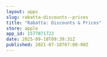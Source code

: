 ```yaml
---
layout: apps
slug: rabatta-discounts--prices
title: "Rabatta: Discounts & Prices"
store: apple
app_id: 1577071722
date: 2025-09-18T09:39:31Z
published: 2021-07-18T07:00:00Z
---
```

